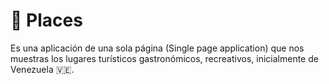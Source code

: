 # 🌇 Places

Es una aplicación de una sola página (Single page application) que nos muestras los lugares turísticos gastronómicos, recreativos, inicialmente de Venezuela 🇻🇪.